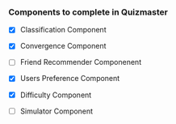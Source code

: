 ### Components to complete in Quizmaster

- [x] Classification Component
- [x] Convergence Component
- [ ] Friend Recommender Componenent
- [x] Users Preference Component
- [x] Difficulty Component
- [ ] Simulator Component




